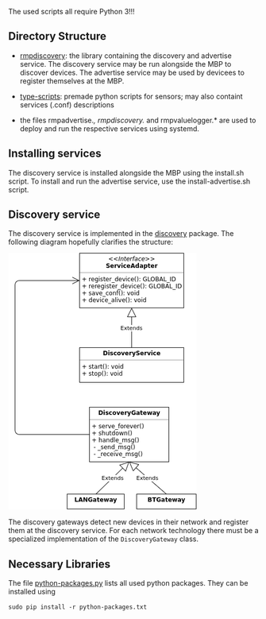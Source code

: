 The used scripts all require Python 3!!!

## Directory Structure
* [rmpdiscovery](rmpdiscovery): the library containing the discovery and advertise service. The discovery service may be run alongside the MBP to discover devices. The advertise service may be used by devicees to register themselves at the MBP.
* [type-scripts](type-scripts): premade python scripts for sensors; may also containt services (.conf) descriptions

* the files rmpadvertise.*, rmpdiscovery.* and rmpvaluelogger.* are used to deploy and run the respective services using systemd.

## Installing services
The discovery service is installed alongside the MBP using the install.sh script.
To install and run the advertise service, use the install-advertise.sh script.

## Discovery service

The discovery service is implemented in the [discovery](rmpdiscovery/discovery) package.
The following diagram hopefully clarifies the structure: 

![discovery package](../diagram/package-discovery.png)

The discovery gateways detect new devices in their network and register them at the discovery service.
For each network technology there must be a specialized implementation of the `DiscoveryGateway` class. 

## Necessary Libraries

The file [python-packages.py](../python-packages.txt) lists all used python packages.
They can be installed using
    
    sudo pip install -r python-packages.txt
    


